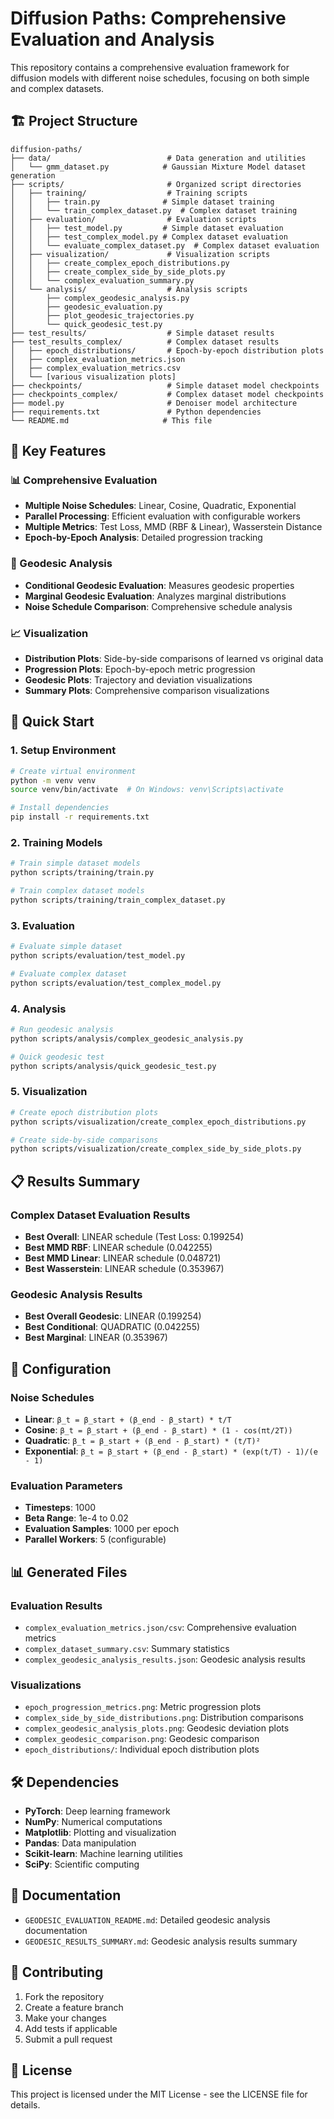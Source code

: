 # Diffusion Paths: Comprehensive Evaluation and Analysis

This repository contains a comprehensive evaluation framework for diffusion models with different noise schedules, focusing on both simple and complex datasets.

## 🏗️ Project Structure

```
diffusion-paths/
├── data/                          # Data generation and utilities
│   └── gmm_dataset.py            # Gaussian Mixture Model dataset generation
├── scripts/                       # Organized script directories
│   ├── training/                  # Training scripts
│   │   ├── train.py              # Simple dataset training
│   │   └── train_complex_dataset.py  # Complex dataset training
│   ├── evaluation/                # Evaluation scripts
│   │   ├── test_model.py         # Simple dataset evaluation
│   │   ├── test_complex_model.py # Complex dataset evaluation
│   │   └── evaluate_complex_dataset.py  # Complex dataset evaluation
│   ├── visualization/             # Visualization scripts
│   │   ├── create_complex_epoch_distributions.py
│   │   ├── create_complex_side_by_side_plots.py
│   │   └── complex_evaluation_summary.py
│   └── analysis/                  # Analysis scripts
│       ├── complex_geodesic_analysis.py
│       ├── geodesic_evaluation.py
│       ├── plot_geodesic_trajectories.py
│       └── quick_geodesic_test.py
├── test_results/                  # Simple dataset results
├── test_results_complex/          # Complex dataset results
│   ├── epoch_distributions/       # Epoch-by-epoch distribution plots
│   ├── complex_evaluation_metrics.json
│   ├── complex_evaluation_metrics.csv
│   └── [various visualization plots]
├── checkpoints/                   # Simple dataset model checkpoints
├── checkpoints_complex/           # Complex dataset model checkpoints
├── model.py                       # Denoiser model architecture
├── requirements.txt               # Python dependencies
└── README.md                     # This file
```

## 🎯 Key Features

### 📊 Comprehensive Evaluation
- **Multiple Noise Schedules**: Linear, Cosine, Quadratic, Exponential
- **Parallel Processing**: Efficient evaluation with configurable workers
- **Multiple Metrics**: Test Loss, MMD (RBF & Linear), Wasserstein Distance
- **Epoch-by-Epoch Analysis**: Detailed progression tracking

### 🔬 Geodesic Analysis
- **Conditional Geodesic Evaluation**: Measures geodesic properties
- **Marginal Geodesic Evaluation**: Analyzes marginal distributions
- **Noise Schedule Comparison**: Comprehensive schedule analysis

### 📈 Visualization
- **Distribution Plots**: Side-by-side comparisons of learned vs original data
- **Progression Plots**: Epoch-by-epoch metric progression
- **Geodesic Plots**: Trajectory and deviation visualizations
- **Summary Plots**: Comprehensive comparison visualizations

## 🚀 Quick Start

### 1. Setup Environment
```bash
# Create virtual environment
python -m venv venv
source venv/bin/activate  # On Windows: venv\Scripts\activate

# Install dependencies
pip install -r requirements.txt
```

### 2. Training Models
```bash
# Train simple dataset models
python scripts/training/train.py

# Train complex dataset models
python scripts/training/train_complex_dataset.py
```

### 3. Evaluation
```bash
# Evaluate simple dataset
python scripts/evaluation/test_model.py

# Evaluate complex dataset
python scripts/evaluation/test_complex_model.py
```

### 4. Analysis
```bash
# Run geodesic analysis
python scripts/analysis/complex_geodesic_analysis.py

# Quick geodesic test
python scripts/analysis/quick_geodesic_test.py
```

### 5. Visualization
```bash
# Create epoch distribution plots
python scripts/visualization/create_complex_epoch_distributions.py

# Create side-by-side comparisons
python scripts/visualization/create_complex_side_by_side_plots.py
```

## 📋 Results Summary

### Complex Dataset Evaluation Results
- **Best Overall**: LINEAR schedule (Test Loss: 0.199254)
- **Best MMD RBF**: LINEAR schedule (0.042255)
- **Best MMD Linear**: LINEAR schedule (0.048721)
- **Best Wasserstein**: LINEAR schedule (0.353967)

### Geodesic Analysis Results
- **Best Overall Geodesic**: LINEAR (0.199254)
- **Best Conditional**: QUADRATIC (0.042255)
- **Best Marginal**: LINEAR (0.353967)

## 🔧 Configuration

### Noise Schedules
- **Linear**: `β_t = β_start + (β_end - β_start) * t/T`
- **Cosine**: `β_t = β_start + (β_end - β_start) * (1 - cos(πt/2T))`
- **Quadratic**: `β_t = β_start + (β_end - β_start) * (t/T)²`
- **Exponential**: `β_t = β_start + (β_end - β_start) * (exp(t/T) - 1)/(e - 1)`

### Evaluation Parameters
- **Timesteps**: 1000
- **Beta Range**: 1e-4 to 0.02
- **Evaluation Samples**: 1000 per epoch
- **Parallel Workers**: 5 (configurable)

## 📊 Generated Files

### Evaluation Results
- `complex_evaluation_metrics.json/csv`: Comprehensive evaluation metrics
- `complex_dataset_summary.csv`: Summary statistics
- `complex_geodesic_analysis_results.json`: Geodesic analysis results

### Visualizations
- `epoch_progression_metrics.png`: Metric progression plots
- `complex_side_by_side_distributions.png`: Distribution comparisons
- `complex_geodesic_analysis_plots.png`: Geodesic deviation plots
- `complex_geodesic_comparison.png`: Geodesic comparison
- `epoch_distributions/`: Individual epoch distribution plots

## 🛠️ Dependencies

- **PyTorch**: Deep learning framework
- **NumPy**: Numerical computations
- **Matplotlib**: Plotting and visualization
- **Pandas**: Data manipulation
- **Scikit-learn**: Machine learning utilities
- **SciPy**: Scientific computing

## 📝 Documentation

- `GEODESIC_EVALUATION_README.md`: Detailed geodesic analysis documentation
- `GEODESIC_RESULTS_SUMMARY.md`: Geodesic analysis results summary

## 🤝 Contributing

1. Fork the repository
2. Create a feature branch
3. Make your changes
4. Add tests if applicable
5. Submit a pull request

## 📄 License

This project is licensed under the MIT License - see the LICENSE file for details. 